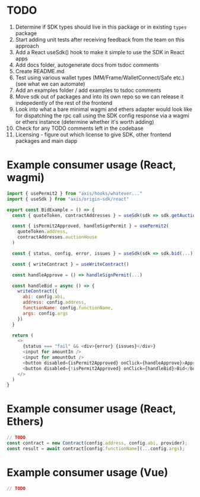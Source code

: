 # TODO

1. Determine if SDK types should live in this package or in existing `types` package
2. Start adding unit tests after receiving feedback from the team on this approach
3. Add a React useSdk() hook to make it simple to use the SDK in React apps
4. Add docs folder, autogenerate docs from tsdoc comments
5. Create README.md
6. Test using various wallet types (MM/Frame/WalletConnect/Safe etc.) (see what we can automate)
7. Add an examples folder / add examples to tsdoc comments
8. Move sdk out of packages and into its own repo so we can release it indepedently of the rest of the frontend
9. Look into what a bare minimal wagmi and ethers adapter would look like for dispatching the rpc call using the SDK config response via a wagmi or ethers instance (determine whether it's worth adding)
10. Check for any TODO comments left in the codebase
11. Licensing - figure out which license to give SDK, other frontend packages and main dapp

# Example consumer usage (React, wagmi)

```js
import { usePermit2 } from "axis/hooks/whatever..."
import { useSdk } from "axis/origin-sdk/react"

export const BidExample = () => {
  const { quoteToken, contractAddresses } = useSdk(sdk => sdk.getAuction(...))

  const { isPermit2Approved, handleSignPermit } = usePermit2(
    quoteToken.address,
    contractAddresses.auctionHouse
  )

  const { status, config, error, issues } = useSdk(sdk => sdk.bid(...))

  const { writeContract } = useWriteContract()

  const handleApprove = () => handleSignPermit(...)

  const handleBid = async () => {
    writeContract({
      abi: config.abi,
      address: config.address,
      functionName: config.functionName,
      args: config.args
    })
  }

  return (
    <>
      {status === "fail" && <div>{error} {issues}</div>}
      <input for amountIn />
      <input for amountOut />
      <button disabled={isPermit2Approved} onClick={handleApprove}>Approve</button>
      <button disabled={!isPermit2Approved} onClick={handleBid}>Bid</button>
    </>
  )
}
```

# Example consumer usage (React, Ethers)

```js
// TODO
const contract = new Contract(config.address, config.abi, provider);
const result = await contract[config.functionName](...config.args);
```

# Example consumer usage (Vue)

```js
// TODO
```
